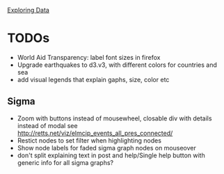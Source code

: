 [Exploring Data](http://exploringdata.github.com/)

# TODOs

* World Aid Transparency: label font sizes in firefox
* Upgrade earthquakes to d3.v3, with different colors for countries and sea
* add visual legends that explain gaphs, size, color etc

## Sigma

* Zoom with buttons instead of mousewheel, closable div with details instead of modal see http://retts.net/viz/elmcip_events_all_pres_connected/
* Restict nodes to set filter when highlighting nodes
* Show node labels for faded sigma graph nodes on mouseover
* don't split explaining text in post and help/Single help button with generic info for all sigma graphs?